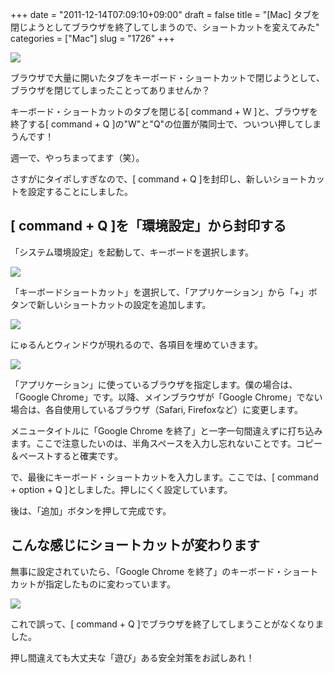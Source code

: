 +++
date = "2011-12-14T07:09:10+09:00"
draft = false
title = "[Mac] タブを閉じようとしてブラウザを終了してしまうので、ショートカットを変えてみた"
categories = ["Mac"]
slug = "1726"
+++

![](/images/2011/12/1726_1.png)

ブラウザで大量に開いたタブをキーボード・ショートカットで閉じようとして、ブラウザを閉じてしまったことってありませんか？

キーボード・ショートカットのタブを閉じる[ command + W ]と、ブラウザを終了する[ command + Q ]の"W"と"Q"の位置が隣同士で、ついつい押してしまうんです！

週一で、やっちまってます（笑）。

さすがにタイポしすぎなので、[ command + Q ]を封印し、新しいショートカットを設定することにしました。

## [ command + Q ]を「環境設定」から封印する

「システム環境設定」を起動して、キーボードを選択します。

![](/images/2011/12/1726_2.png)

「キーボードショートカット」を選択して、「アプリケーション」から「+」ボタンで新しいショートカットの設定を追加します。

![](/images/2011/12/1726_3.png)

にゅるんとウィンドウが現れるので、各項目を埋めていきます。

![](/images/2011/12/1726_4.png)

「アプリケーション」に使っているブラウザを指定します。僕の場合は、「Google Chrome」です。以降、メインブラウザが「Google Chrome」でない場合は、各自使用しているブラウザ（Safari, Firefoxなど）に変更します。

メニュータイトルに「Google Chrome を終了」と一字一句間違えずに打ち込みます。ここで注意したいのは、半角スペースを入力し忘れないことです。コピー＆ペーストすると確実です。

で、最後にキーボード・ショートカットを入力します。ここでは、[ command + option + Q ]としました。押しにくく設定しています。

後は、「追加」ボタンを押して完成です。

## こんな感じにショートカットが変わります

無事に設定されていたら、「Google Chrome を終了」のキーボード・ショートカットが指定したものに変わっています。

![](/images/2011/12/1726_5.png)

これで誤って、[ command + Q ]でブラウザを終了してしまうことがなくなりました。

押し間違えても大丈夫な「遊び」ある安全対策をお試しあれ！
